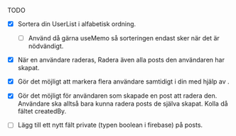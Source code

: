 TODO

- [X] Sortera din UserList i alfabetisk ordning.
    - [ ] Använd då gärna useMemo så sorteringen endast sker när det är nödvändigt.
 - [X] När en användare raderas, Radera även alla posts den användaren har skapat.
 - [X] Gör det möjligt att markera flera användare samtidigt i din <FlatList> med hjälp av <Checkbox>.
 - [X] Gör det möjligt för användaren som skapade en post att radera den. Användare ska alltså bara kunna radera posts de själva skapat. Kolla då fältet createdBy.
 - [ ] Lägg till ett nytt fält private (typen boolean i firebase) på posts.

